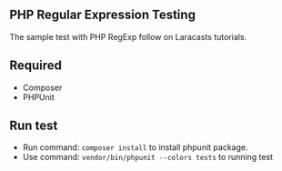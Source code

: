 ## PHP Regular Expression Testing

The sample test with PHP RegExp follow on Laracasts tutorials.

## Required

- Composer
- PHPUnit

## Run test

- Run command: `composer install` to install phpunit package.
- Use command: `vendor/bin/phpunit --colors tests` to running test